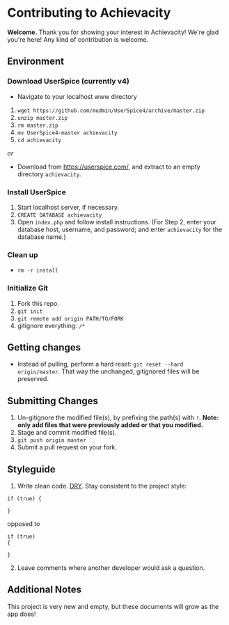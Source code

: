 # Contributing to Achievacity
**Welcome.** Thank you for showing your interest in Achievacity! We're glad you're here! Any kind of contribution is welcome.

## Environment
### Download UserSpice (currently v4)
- Navigate to your localhost www directory

1. `wget https://github.com/mudmin/UserSpice4/archive/master.zip`
2. `unzip master.zip`
3. `rm master.zip`
4. `mv UserSpice4-master achievacity`
5. `cd achievacity`

*or*

- Download from https://userspice.com/, and extract to an empty directory `achievacity`.

### Install UserSpice
1. Start localhost server, if necessary.
2. `CREATE DATABASE achievacity`
3. Open `index.php` and follow install instructions. (For Step 2, enter your database host, username, and password; and enter `achievacity` for the database name.)

### Clean up
- `rm -r install`

### Initialize Git
1. Fork this repo.
2. `git init`
3. `git remote add origin PATH/TO/FORK`
4. gitignore everything: `/*`

## Getting changes
- Instead of pulling, perform a hard reset: `git reset --hard origin/master`. That way the unchanged, gitignored files will be preserved.

## Submitting Changes
1. Un-gitignore the modified file(s), by prefixing the path(s) with `!`. **Note: only add files that were previously added or that you modified.**
2. Stage and commit modified file(s).
3. `git push origin master`
4. Submit a pull request on your fork.

## Styleguide
1. Write clean code. [DRY](https://en.wikipedia.org/wiki/Don%27t_repeat_yourself). Stay consistent to the project style:
```
if (true) {

}
```

opposed to

```
if (true)
{

}
```

2. Leave comments where another developer would ask a question.

## Additional Notes
This project is very new and empty, but these documents will grow as the app does!
